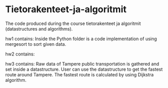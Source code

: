 # Tietorakenteet-ja-algoritmit
The code produced during the course tietorakenteet ja algoritmit (datastructures and algorithms).

hw1 contains: Inside the Python folder is a code implementation of using mergesort to sort given data.

hw2 contains:

hw3 contains: Raw data of Tampere public transportation is gathered and set inside a datastructure.
              User can use the datastructure to get the fastest route around Tampere. The fastest
              route is calculated by using Dijkstra algorithm.
